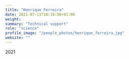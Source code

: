 ```yaml
---
title: "Henrique Ferreira"
date: 2021-07-11T10:18:50+01:00
weight: 
summary: "Technical support"
role: "science"
profile_image: "/people_photos/henrique_ferreira.jpg"
website: ""
---
```

2021
